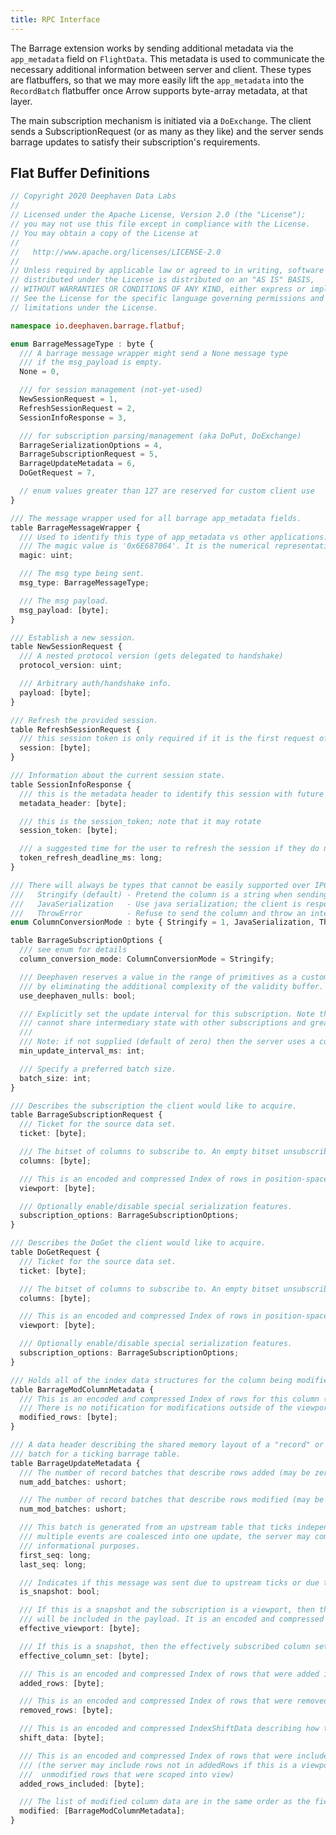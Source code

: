 ```yaml
---
title: RPC Interface
---
```


<!---
  Copyright 2020 Deephaven Data Labs

  Licensed under the Apache License, Version 2.0 (the "License");
  you may not use this file except in compliance with the License.
  You may obtain a copy of the License at

    http://www.apache.org/licenses/LICENSE-2.0

  Unless required by applicable law or agreed to in writing, software
  distributed under the License is distributed on an "AS IS" BASIS,
  WITHOUT WARRANTIES OR CONDITIONS OF ANY KIND, either express or implied.
  See the License for the specific language governing permissions and
  limitations under the License.
-->

The Barrage extension works by sending
additional metadata via the `app_metadata` field on `FlightData`. This metadata
is used to communicate the necessary additional information between server
and client. These types are flatbuffers, so that we may more easily lift the
`app_metadata` into the `RecordBatch` flatbuffer once Arrow supports byte-array
metadata, at that layer.

The main subscription mechanism is initiated via a `DoExchange`. The client
sends a SubscriptionRequest (or as many as they like) and the server sends
barrage updates to satisfy their subscription's requirements.

## Flat Buffer Definitions

<!-- fbs, not ts, but we don't have a syntax highlighter for that -->

```ts
// Copyright 2020 Deephaven Data Labs
//
// Licensed under the Apache License, Version 2.0 (the "License");
// you may not use this file except in compliance with the License.
// You may obtain a copy of the License at
//
//   http://www.apache.org/licenses/LICENSE-2.0
//
// Unless required by applicable law or agreed to in writing, software
// distributed under the License is distributed on an "AS IS" BASIS,
// WITHOUT WARRANTIES OR CONDITIONS OF ANY KIND, either express or implied.
// See the License for the specific language governing permissions and
// limitations under the License.

namespace io.deephaven.barrage.flatbuf;

enum BarrageMessageType : byte {
  /// A barrage message wrapper might send a None message type
  /// if the msg_payload is empty.
  None = 0,

  /// for session management (not-yet-used)
  NewSessionRequest = 1,
  RefreshSessionRequest = 2,
  SessionInfoResponse = 3,

  /// for subscription parsing/management (aka DoPut, DoExchange)
  BarrageSerializationOptions = 4,
  BarrageSubscriptionRequest = 5,
  BarrageUpdateMetadata = 6,
  DoGetRequest = 7,

  // enum values greater than 127 are reserved for custom client use
}

/// The message wrapper used for all barrage app_metadata fields.
table BarrageMessageWrapper {
  /// Used to identify this type of app_metadata vs other applications.
  /// The magic value is '0x6E687064'. It is the numerical representation of the ASCII "dhvn".
  magic: uint;

  /// The msg type being sent.
  msg_type: BarrageMessageType;

  /// The msg payload.
  msg_payload: [byte];
}

/// Establish a new session.
table NewSessionRequest {
  /// A nested protocol version (gets delegated to handshake)
  protocol_version: uint;

  /// Arbitrary auth/handshake info.
  payload: [byte];
}

/// Refresh the provided session.
table RefreshSessionRequest {
  /// this session token is only required if it is the first request of a handshake rpc stream
  session: [byte];
}

/// Information about the current session state.
table SessionInfoResponse {
  /// this is the metadata header to identify this session with future requests; it must be lower-case and remain static for the life of the session
  metadata_header: [byte];

  /// this is the session_token; note that it may rotate
  session_token: [byte];

  /// a suggested time for the user to refresh the session if they do not do so earlier; value is denoted in milliseconds since epoch
  token_refresh_deadline_ms: long;
}

/// There will always be types that cannot be easily supported over IPC. These are the options:
///   Stringify (default) - Pretend the column is a string when sending over Arrow Flight (default)
///   JavaSerialization   - Use java serialization; the client is responsible for the deserialization
///   ThrowError          - Refuse to send the column and throw an internal error sharing as much detail as possible
enum ColumnConversionMode : byte { Stringify = 1, JavaSerialization, ThrowError }

table BarrageSubscriptionOptions {
  /// see enum for details
  column_conversion_mode: ColumnConversionMode = Stringify;

  /// Deephaven reserves a value in the range of primitives as a custom NULL value. This enables more efficient transmission
  /// by eliminating the additional complexity of the validity buffer.
  use_deephaven_nulls: bool;

  /// Explicitly set the update interval for this subscription. Note that subscriptions with different update intervals
  /// cannot share intermediary state with other subscriptions and greatly increases the footprint of the non-conforming subscription.
  ///
  /// Note: if not supplied (default of zero) then the server uses a consistent value to be efficient and fair to all clients
  min_update_interval_ms: int;

  /// Specify a preferred batch size.
  batch_size: int;
}

/// Describes the subscription the client would like to acquire.
table BarrageSubscriptionRequest {
  /// Ticket for the source data set.
  ticket: [byte];

  /// The bitset of columns to subscribe to. An empty bitset unsubscribes from all columns.
  columns: [byte];

  /// This is an encoded and compressed Index of rows in position-space to subscribe to.
  viewport: [byte];

  /// Optionally enable/disable special serialization features.
  subscription_options: BarrageSubscriptionOptions;
}

/// Describes the DoGet the client would like to acquire.
table DoGetRequest {
  /// Ticket for the source data set.
  ticket: [byte];

  /// The bitset of columns to subscribe to. An empty bitset unsubscribes from all columns.
  columns: [byte];

  /// This is an encoded and compressed Index of rows in position-space to subscribe to.
  viewport: [byte];

  /// Optionally enable/disable special serialization features.
  subscription_options: BarrageSubscriptionOptions;
}

/// Holds all of the index data structures for the column being modified.
table BarrageModColumnMetadata {
  /// This is an encoded and compressed Index of rows for this column (within the viewport) that were modified.
  /// There is no notification for modifications outside of the viewport.
  modified_rows: [byte];
}

/// A data header describing the shared memory layout of a "record" or "row"
/// batch for a ticking barrage table.
table BarrageUpdateMetadata {
  /// The number of record batches that describe rows added (may be zero).
  num_add_batches: ushort;

  /// The number of record batches that describe rows modified (may be zero).
  num_mod_batches: ushort;

  /// This batch is generated from an upstream table that ticks independently of the stream. If
  /// multiple events are coalesced into one update, the server may communicate that here for
  /// informational purposes.
  first_seq: long;
  last_seq: long;

  /// Indicates if this message was sent due to upstream ticks or due to a subscription change.
  is_snapshot: bool;

  /// If this is a snapshot and the subscription is a viewport, then the effectively subscribed viewport
  /// will be included in the payload. It is an encoded and compressed Index.
  effective_viewport: [byte];

  /// If this is a snapshot, then the effectively subscribed column set will be included in the payload.
  effective_column_set: [byte];

  /// This is an encoded and compressed Index of rows that were added in this update.
  added_rows: [byte];

  /// This is an encoded and compressed Index of rows that were removed in this update.
  removed_rows: [byte];

  /// This is an encoded and compressed IndexShiftData describing how the keyspace of unmodified rows changed.
  shift_data: [byte];

  /// This is an encoded and compressed Index of rows that were included with this update.
  /// (the server may include rows not in addedRows if this is a viewport subscription to refresh
  ///  unmodified rows that were scoped into view)
  added_rows_included: [byte];

  /// The list of modified column data are in the same order as the field nodes on the schema.
  modified: [BarrageModColumnMetadata];
}
```